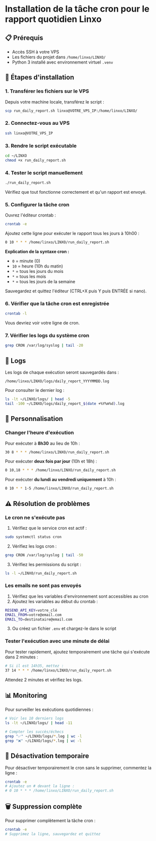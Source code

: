 # Installation de la tâche cron pour le rapport quotidien Linxo

## 📋 Prérequis
- Accès SSH à votre VPS
- Les fichiers du projet dans `/home/linxo/LINXO/`
- Python 3 installé avec environnement virtuel `.venv`

## 🚀 Étapes d'installation

### 1. Transférer les fichiers sur le VPS

Depuis votre machine locale, transférez le script :

```bash
scp run_daily_report.sh linxo@VOTRE_VPS_IP:/home/linxo/LINXO/
```

### 2. Connectez-vous au VPS

```bash
ssh linxo@VOTRE_VPS_IP
```

### 3. Rendre le script exécutable

```bash
cd ~/LINXO
chmod +x run_daily_report.sh
```

### 4. Tester le script manuellement

```bash
./run_daily_report.sh
```

Vérifiez que tout fonctionne correctement et qu'un rapport est envoyé.

### 5. Configurer la tâche cron

Ouvrez l'éditeur crontab :

```bash
crontab -e
```

Ajoutez cette ligne pour exécuter le rapport tous les jours à 10h00 :

```bash
0 10 * * * /home/linxo/LINXO/run_daily_report.sh
```

**Explication de la syntaxe cron :**
- `0` = minute (0)
- `10` = heure (10h du matin)
- `*` = tous les jours du mois
- `*` = tous les mois
- `*` = tous les jours de la semaine

Sauvegardez et quittez l'éditeur (CTRL+X puis Y puis ENTRÉE si nano).

### 6. Vérifier que la tâche cron est enregistrée

```bash
crontab -l
```

Vous devriez voir votre ligne de cron.

### 7. Vérifier les logs du système cron

```bash
grep CRON /var/log/syslog | tail -20
```

## 📁 Logs

Les logs de chaque exécution seront sauvegardés dans :
```
/home/linxo/LINXO/logs/daily_report_YYYYMMDD.log
```

Pour consulter le dernier log :
```bash
ls -lt ~/LINXO/logs/ | head -5
tail -100 ~/LINXO/logs/daily_report_$(date +%Y%m%d).log
```

## 🔧 Personnalisation

### Changer l'heure d'exécution

Pour exécuter à **8h30** au lieu de 10h :
```bash
30 8 * * * /home/linxo/LINXO/run_daily_report.sh
```

Pour exécuter **deux fois par jour** (10h et 18h) :
```bash
0 10,18 * * * /home/linxo/LINXO/run_daily_report.sh
```

Pour exécuter **du lundi au vendredi uniquement** à 10h :
```bash
0 10 * * 1-5 /home/linxo/LINXO/run_daily_report.sh
```

## ⚠️ Résolution de problèmes

### Le cron ne s'exécute pas

1. Vérifiez que le service cron est actif :
```bash
sudo systemctl status cron
```

2. Vérifiez les logs cron :
```bash
grep CRON /var/log/syslog | tail -50
```

3. Vérifiez les permissions du script :
```bash
ls -l ~/LINXO/run_daily_report.sh
```

### Les emails ne sont pas envoyés

1. Vérifiez que les variables d'environnement sont accessibles au cron
2. Ajoutez les variables au début du crontab :
```bash
RESEND_API_KEY=votre_clé
EMAIL_FROM=votre@email.com
EMAIL_TO=destinataire@email.com
```

3. Ou créez un fichier `.env` et chargez-le dans le script

### Tester l'exécution avec une minute de délai

Pour tester rapidement, ajoutez temporairement une tâche qui s'exécute dans 2 minutes :
```bash
# Si il est 14h35, mettez :
37 14 * * * /home/linxo/LINXO/run_daily_report.sh
```

Attendez 2 minutes et vérifiez les logs.

## 📊 Monitoring

Pour surveiller les exécutions quotidiennes :

```bash
# Voir les 10 derniers logs
ls -lt ~/LINXO/logs/ | head -11

# Compter les succès/échecs
grep "✅" ~/LINXO/logs/*.log | wc -l
grep "❌" ~/LINXO/logs/*.log | wc -l
```

## 🔄 Désactivation temporaire

Pour désactiver temporairement le cron sans le supprimer, commentez la ligne :
```bash
crontab -e
# Ajoutez un # devant la ligne :
# 0 10 * * * /home/linxo/LINXO/run_daily_report.sh
```

## 🗑️ Suppression complète

Pour supprimer complètement la tâche cron :
```bash
crontab -e
# Supprimez la ligne, sauvegardez et quittez
```
